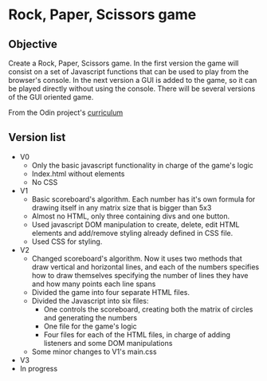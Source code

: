Rock, Paper, Scissors game
===========================

Objective
---------
Create a Rock, Paper, Scissors game. 
In the first version the game will consist on a set of Javascript functions that can be used 
to play from the browser's console.
In the next version a GUI is added to the game, so it can be played directly without using the
console. There will be several versions of the GUI oriented game.

From the Odin project's [curriculum](https://www.theodinproject.com/courses/web-development-101/lessons/rock-paper-scissors "The Odin Project")

Version list
-------------
* V0
  * Only the basic javascript functionality in charge of the game's logic
  * Index.html without elements
  * No CSS
* V1
  * Basic scoreboard's algorithm. Each number has it's own formula for drawing itself in any matrix size that is bigger than 5x3
  * Almost no HTML, only three containing divs and one button.
  * Used javascript DOM manipulation to create, delete, edit HTML elements and add/remove styling already defined in CSS file.
  * Used CSS for styling.
* V2
  * Changed scoreboard's algorithm. Now it uses two methods that draw vertical and horizontal lines, and each
  of the numbers specifies how to draw themselves specifying the number of lines they have and how many points
  each line spans
  * Divided the game into four separate HTML files.
  * Divided the Javascript into six files:
    * One controls the scoreboard, creating both the matrix of circles and generating the numbers
    * One file for the game's logic
    * Four files for each of the HTML files, in charge of adding listeners and some DOM manipulations
  * Some minor changes to V1's main.css
* V3
 * In progress
